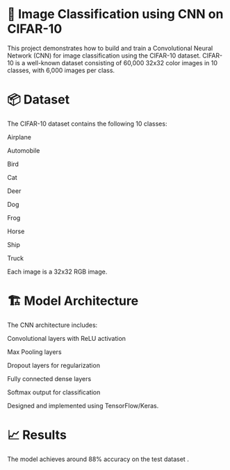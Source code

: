 <H1>🧠 Image Classification using CNN on CIFAR-10</H1>
This project demonstrates how to build and train a Convolutional Neural Network (CNN) for image classification using the CIFAR-10 dataset. CIFAR-10 is a well-known dataset consisting of 60,000 32x32 color images in 10 classes, with 6,000 images per class.

<H1>📦 Dataset</H1>
The CIFAR-10 dataset contains the following 10 classes:

Airplane

Automobile

Bird

Cat

Deer

Dog

Frog

Horse

Ship

Truck

Each image is a 32x32 RGB image.

<H1>🏗️ Model Architecture</H1>
The CNN architecture includes:

Convolutional layers with ReLU activation

Max Pooling layers

Dropout layers for regularization

Fully connected dense layers

Softmax output for classification

Designed and implemented using TensorFlow/Keras.


<H1>📈 Results</H1>
The model achieves around 88% accuracy on the test dataset . 


